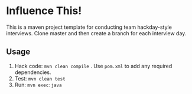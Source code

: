 Influence This!
===============


This is a maven project template for conducting team hackday-style interviews. Clone master and then create a branch for each interview day.
 
Usage
-----
1. Hack code: `mvn clean compile` . Use `pom.xml` to add any required dependencies.
2. Test: `mvn clean test`
3. Run: `mvn exec:java`